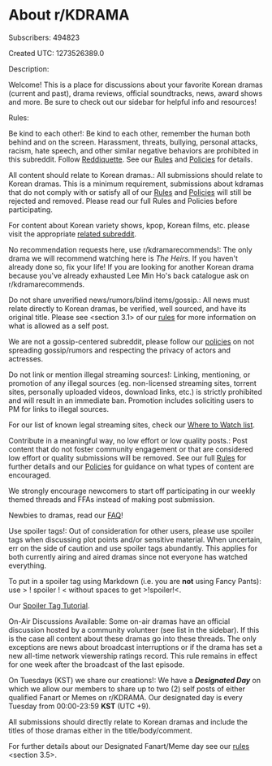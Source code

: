 # About r/KDRAMA

Subscribers: 494823

Created UTC: 1273526389.0

Description:

Welcome! This is a place for discussions about your favorite Korean dramas (current and past), drama reviews, official soundtracks, news, award shows and more. Be sure to check out our sidebar for helpful info and resources!

Rules:

Be kind to each other!: Be kind to each other, remember the human both behind and on the screen. Harassment, threats, bullying, personal attacks, racism, hate speech, and other similar negative behaviors are prohibited in this subreddit. Follow [Reddiquette](https://www.reddithelp.com/en/categories/reddit-101/reddit-basics/reddiquette). See our [Rules](https://www.reddit.com/r/KDRAMA/wiki/rules) and [Policies](https://www.reddit.com/r/KDRAMA/wiki/policies) for details.

All content should relate to Korean dramas.: All submissions should relate to Korean dramas. This is a minimum requirement, submissions about kdramas that do not comply with or satisfy all of our [Rules](/r/KDRAMA/wiki/rules) and [Policies](/r/KDRAMA/wiki/policies) will still be rejected and removed. Please read our full Rules and Policies before participating.

For content about Korean variety shows, kpop, Korean films, etc. please visit the appropriate [related subreddit](https://www.reddit.com/r/KDRAMA/wiki/relatedsubreddits).

No recommendation requests here, use r/kdramarecommends!: The only drama we will recommend watching here is *The Heirs*. If you haven't already done so, fix your life! If you are looking for another Korean drama because you've already exhausted Lee Min Ho's back catalogue ask on r/kdramarecommends.

Do not share unverified news/rumors/blind items/gossip.: All news must relate directly to Korean dramas, be verified, well sourced, and have its original title. Please see &lt;section 3.1&gt; of our [rules](/r/KDRAMA/wiki/rules) for more information on what is allowed as a self post.

We are not a gossip-centered subreddit, please follow our [policies](https://www.reddit.com/r/KDRAMA/wiki/policies) on not spreading gossip/rumors and respecting the privacy of actors and actresses.

Do not link or mention illegal streaming sources!: Linking, mentioning, or promotion of any illegal sources (eg. non-licensed streaming sites, torrent sites, personally uploaded videos, download links, etc.) is strictly prohibited and will result in an immediate ban. Promotion includes soliciting users to PM for links to illegal sources.

For our list of known legal streaming sites, check our [Where to Watch list](https://www.reddit.com/r/KDRAMA/wiki/wheretowatchkdramas).

Contribute in a meaningful way, no low effort or low quality posts.: Post content that do not foster community engagement or that are considered low effort or quality submissions will be removed. See our full [Rules](/r/KDRAMA/wiki/rules) for further details and our [Policies](/r/KDRAMA/wiki/policies) for guidance on what types of content are encouraged.

We strongly encourage newcomers to start off participating in our weekly themed threads and FFAs instead of making post submission.

Newbies to dramas, read our [FAQ](/r/KDRAMA/wiki/kdramas_101)!

Use spoiler tags!: Out of consideration for other users, please use spoiler tags when discussing plot points and/or sensitive material. When uncertain, err on the side of caution and use spoiler tags abundantly. This applies for both currently airing and aired dramas since not everyone has watched everything. 

To put in a spoiler tag using Markdown (i.e. you are **not** using Fancy Pants): use &gt; ! spoiler ! &lt; without spaces to get &gt;!spoiler!&lt;.

Our [Spoiler Tag Tutorial](/r/KDRAMA/wiki/spoilertags).

On-Air Discussions Available: Some on-air dramas have an official discussion hosted by a community volunteer (see list in the sidebar). If this is the case all content about these dramas go into these threads. The only exceptions are news about broadcast interruptions or if the drama has set a new all-time network viewership ratings record. This rule remains in effect for one week after the broadcast of the last episode.

On Tuesdays (KST) we share our creations!: We have a ***Designated Day*** on which we allow our members to share up to two (2) self posts of either qualified Fanart or Memes on r/KDRAMA. Our designated day is every Tuesday from 00:00-23:59 **KST** (UTC +9). 

All submissions should directly relate to Korean dramas and include the titles of those dramas either in the title/body/comment.

For further details about our Designated Fanart/Meme day see our  [rules](https://www.reddit.com/r/KDRAMA/wiki/rules) &lt;section 3.5&gt;.

